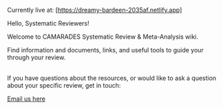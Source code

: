 Currently live at: [https://dreamy-bardeen-2035af.netlify.app]

Hello, Systematic Reviewers!

Welcome to CAMARADES Systematic Review & Meta-Analysis wiki. 

Find information and documents, links, and useful tools to guide your through your review. 

<br>
If you have questions about the resources, or would like to ask a question about your specific review, get in touch: 

[Email us here](mailto:CAMARADES.berlin@charite.de)

